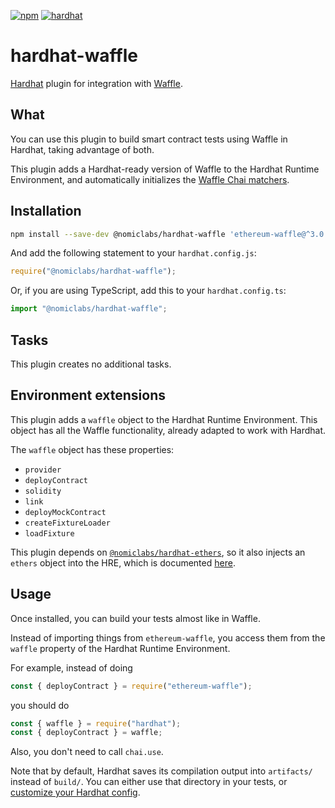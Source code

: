 [![npm](https://img.shields.io/npm/v/@nomiclabs/hardhat-waffle.svg)](https://www.npmjs.com/package/@nomiclabs/hardhat-waffle)
[![hardhat](https://hardhat.org/hardhat-plugin-badge.svg?1)](https://hardhat.org)

# hardhat-waffle

[Hardhat](https://hardhat.org) plugin for integration with [Waffle](https://getwaffle.io/).

## What

You can use this plugin to build smart contract tests using Waffle in Hardhat,
taking advantage of both.

This plugin adds a Hardhat-ready version of Waffle to the Hardhat Runtime Environment,
and automatically initializes the [Waffle Chai matchers](https://ethereum-waffle.readthedocs.io/en/latest/matchers.html).

## Installation

```bash
npm install --save-dev @nomiclabs/hardhat-waffle 'ethereum-waffle@^3.0.0' @nomiclabs/hardhat-ethers 'ethers@^5.0.0'
```

And add the following statement to your `hardhat.config.js`:

```js
require("@nomiclabs/hardhat-waffle");
```

Or, if you are using TypeScript, add this to your `hardhat.config.ts`:

```js
import "@nomiclabs/hardhat-waffle";
```

## Tasks

This plugin creates no additional tasks.

## Environment extensions

This plugin adds a `waffle` object to the Hardhat Runtime Environment. This object has all the Waffle functionality, already adapted to work with Hardhat.

The `waffle` object has these properties:

- `provider`
- `deployContract`
- `solidity`
- `link`
- `deployMockContract`
- `createFixtureLoader`
- `loadFixture`

This plugin depends on [`@nomiclabs/hardhat-ethers`](https://github.com/nomiclabs/hardhat/tree/master/packages/hardhat-ethers),
so it also injects an `ethers` object into the HRE, which is documented [here](https://github.com/nomiclabs/hardhat/tree/master/packages/hardhat-ethers#environment-extensions).

## Usage

Once installed, you can build your tests almost like in Waffle.

Instead of importing things from `ethereum-waffle`, you access them from the `waffle` property of the Hardhat Runtime Environment.

For example, instead of doing

```js
const { deployContract } = require("ethereum-waffle");
```

you should do

```typescript
const { waffle } = require("hardhat");
const { deployContract } = waffle;
```

Also, you don't need to call `chai.use`.

Note that by default, Hardhat saves its compilation output into `artifacts/` instead of `build/`. You can either use
that directory in your tests, or [customize your Hardhat config](https://hardhat.org/config/#path-configuration).
